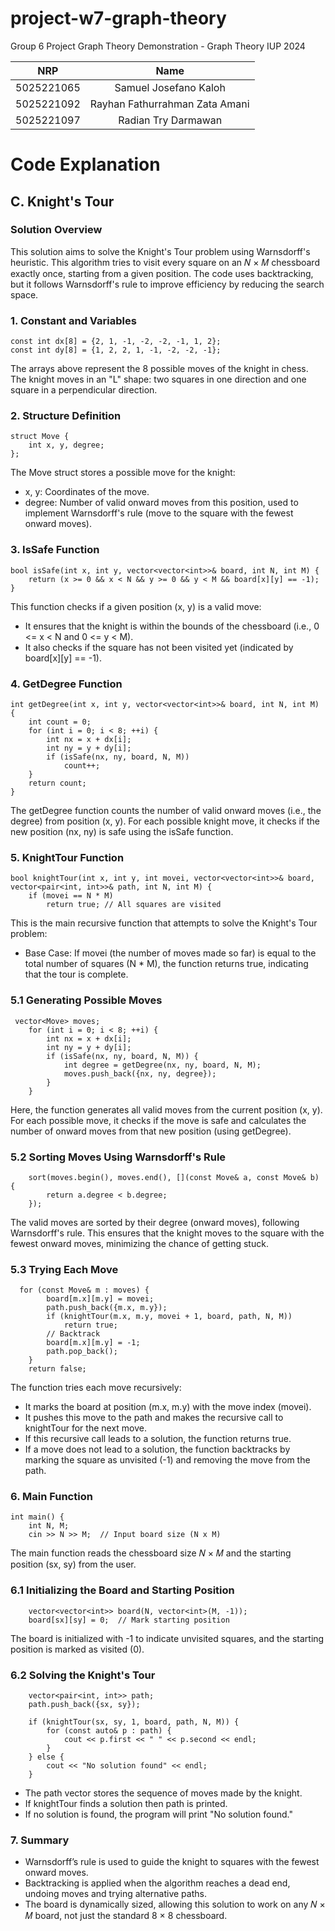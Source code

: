 # project-w7-graph-theory
Group 6 Project Graph Theory Demonstration - Graph Theory IUP 2024

|    NRP     |      Name      |
| :--------: | :------------: |
| 5025221065 | Samuel Josefano Kaloh |
| 5025221092 | Rayhan Fathurrahman Zata Amani |
| 5025221097 | Radian Try Darmawan |

# Code Explanation

## C. Knight's Tour

### Solution Overview

This solution aims to solve the Knight's Tour problem using Warnsdorff's heuristic. This algorithm tries to visit every square on an 
𝑁 × 𝑀 chessboard exactly once, starting from a given position. The code uses backtracking, but it follows Warnsdorff's rule to improve efficiency by reducing the search space.

### 1. Constant and Variables 
```
const int dx[8] = {2, 1, -1, -2, -2, -1, 1, 2};
const int dy[8] = {1, 2, 2, 1, -1, -2, -2, -1};
```
The arrays above represent the 8 possible moves of the knight in chess. The knight moves in an "L" shape: two squares in one direction and one square in a perpendicular direction.

### 2. Structure Definition
```
struct Move {
    int x, y, degree;
};
```
The Move struct stores a possible move for the knight:
* x, y: Coordinates of the move.
* degree: Number of valid onward moves from this position, used to implement Warnsdorff's rule (move to the square with the fewest onward moves).

### 3. IsSafe Function
```
bool isSafe(int x, int y, vector<vector<int>>& board, int N, int M) {
    return (x >= 0 && x < N && y >= 0 && y < M && board[x][y] == -1);
}
```
This function checks if a given position (x, y) is a valid move:
* It ensures that the knight is within the bounds of the chessboard (i.e., 0 <= x < N and 0 <= y < M).
* It also checks if the square has not been visited yet (indicated by board[x][y] == -1).

### 4. GetDegree Function
```
int getDegree(int x, int y, vector<vector<int>>& board, int N, int M) {
    int count = 0;
    for (int i = 0; i < 8; ++i) {
        int nx = x + dx[i];
        int ny = y + dy[i];
        if (isSafe(nx, ny, board, N, M))
            count++;
    }
    return count;
}
```
The getDegree function counts the number of valid onward moves (i.e., the degree) from position (x, y). For each possible knight move, it checks if the new position (nx, ny) is safe using the isSafe function.

### 5. KnightTour Function
```
bool knightTour(int x, int y, int movei, vector<vector<int>>& board, vector<pair<int, int>>& path, int N, int M) {
    if (movei == N * M)
        return true; // All squares are visited
```
This is the main recursive function that attempts to solve the Knight's Tour problem:
* Base Case: If movei (the number of moves made so far) is equal to the total number of squares (N * M), the function returns true, indicating that the tour is complete.

### 5.1 Generating Possible Moves
```
 vector<Move> moves;
    for (int i = 0; i < 8; ++i) {
        int nx = x + dx[i];
        int ny = y + dy[i];
        if (isSafe(nx, ny, board, N, M)) {
            int degree = getDegree(nx, ny, board, N, M);
            moves.push_back({nx, ny, degree});
        }
    }
```
Here, the function generates all valid moves from the current position (x, y). For each possible move, it checks if the move is safe and calculates the number of onward moves from that new position (using getDegree).

### 5.2 Sorting Moves Using Warnsdorff's Rule
```
    sort(moves.begin(), moves.end(), [](const Move& a, const Move& b) {
        return a.degree < b.degree;
    });
```
The valid moves are sorted by their degree (onward moves), following Warnsdorff's rule. This ensures that the knight moves to the square with the fewest onward moves, minimizing the chance of getting stuck.

### 5.3 Trying Each Move
```
  for (const Move& m : moves) {
        board[m.x][m.y] = movei;
        path.push_back({m.x, m.y});
        if (knightTour(m.x, m.y, movei + 1, board, path, N, M))
            return true;
        // Backtrack
        board[m.x][m.y] = -1;
        path.pop_back();
    }
    return false;
```
The function tries each move recursively:
* It marks the board at position (m.x, m.y) with the move index (movei).
* It pushes this move to the path and makes the recursive call to knightTour for the next move.
* If this recursive call leads to a solution, the function returns true.
* If a move does not lead to a solution, the function backtracks by marking the square as unvisited (-1) and removing the move from the path.

### 6. Main Function
```
int main() {
    int N, M;
    cin >> N >> M;  // Input board size (N x M)
```
The main function reads the chessboard size 
𝑁 × 𝑀 and the starting position (sx, sy) from the user.

### 6.1 Initializing the Board and Starting Position
```
    vector<vector<int>> board(N, vector<int>(M, -1));
    board[sx][sy] = 0;  // Mark starting position
```
The board is initialized with -1 to indicate unvisited squares, and the starting position is marked as visited (0).

### 6.2 Solving the Knight's Tour
```
    vector<pair<int, int>> path;
    path.push_back({sx, sy});

    if (knightTour(sx, sy, 1, board, path, N, M)) {
        for (const auto& p : path) {
            cout << p.first << " " << p.second << endl;
        }
    } else {
        cout << "No solution found" << endl;
    }
```
* The path vector stores the sequence of moves made by the knight.
* If knightTour finds a solution then path is printed.
* If no solution is found, the program will print "No solution found."

### 7. Summary
* Warnsdorff’s rule is used to guide the knight to squares with the fewest onward moves.
* Backtracking is applied when the algorithm reaches a dead end, undoing moves and trying alternative paths.
* The board is dynamically sized, allowing this solution to work on any 𝑁 × 𝑀 board, not just the standard 8 × 8 chessboard.
